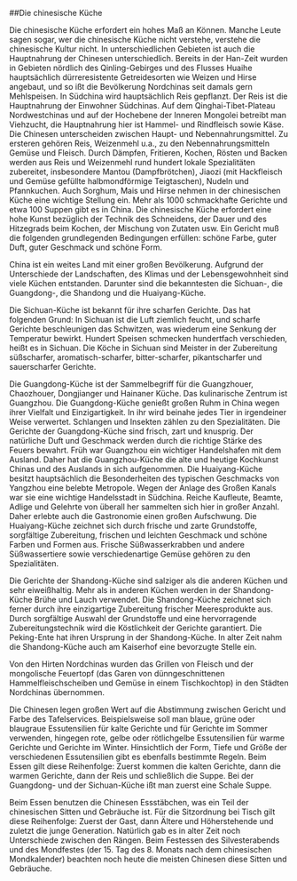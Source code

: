 ##Die chinesische Küche

Die chinesische Küche erfordert ein hohes Maß an Können. Manche Leute sagen sogar, wer die chinesische Küche nicht verstehe, verstehe die chinesische Kultur nicht.
In unterschiedlichen Gebieten ist auch die Hauptnahrung der Chinesen unterschiedlich. Bereits in der Han-Zeit wurden in Gebieten nördlich des Qinling-Gebirges und des Flusses Huaihe hauptsächlich dürreresistente Getreidesorten wie Weizen und Hirse angebaut, und so ißt die Bevölkerung Nordchinas seit damals gern Mehlspeisen. In Südchina wird hauptsächlich Reis gepflanzt. Der Reis ist die Hauptnahrung der Einwohner Südchinas. Auf dem Qinghai-Tibet-Plateau Nordwestchinas und auf der Hochebene der Inneren Mongolei betreibt man Viehzucht, die Hauptnahrung hier ist Hammel- und Rindfleisch sowie Käse. Die Chinesen unterscheiden zwischen Haupt- und Nebennahrungsmittel. Zu ersteren gehören Reis, Weizenmehl u.a., zu den Nebennahrungsmitteln Gemüse und Fleisch. Durch Dämpfen, Fritieren, Kochen, Rösten und Backen werden aus Reis und Weizenmehl rund hundert lokale Spezialitäten zubereitet, insbesondere Mantou (Dampfbrötchen), Jiaozi (mit Hackfleisch und Gemüse gefüllte halbmondförmige Teigtaschen), Nudeln und Pfannkuchen. Auch Sorghum, Mais und Hirse nehmen in der chinesischen Küche eine wichtige Stellung ein. Mehr als 1000 schmackhafte Gerichte und etwa 100 Suppen gibt es in China.
Die chinesische Küche erfordert eine hohe Kunst bezüglich der Technik des Schneidens, der Dauer und des Hitzegrads beim Kochen, der Mischung von Zutaten usw. Ein Gericht muß die folgenden grundlegenden Bedingungen erfüllen: schöne Farbe, guter Duft, guter Geschmack und schöne Form.

China ist ein weites Land mit einer großen Bevölkerung. Aufgrund der Unterschiede der Landschaften, des Klimas und der Lebensgewohnheit sind viele Küchen entstanden. Darunter sind die bekanntesten die Sichuan-, die Guangdong-, die Shandong und die Huaiyang-Küche.

Die Sichuan-Küche ist bekannt für ihre scharfen Gerichte. Das hat folgenden Grund: In Sichuan ist die Luft ziemlich feucht, und scharfe Gerichte beschleunigen das Schwitzen, was wiederum eine Senkung der Temperatur bewirkt. Hundert Speisen schmecken hundertfach verschieden, heißt es in Sichuan. Die Köche in Sichuan sind Meister in der Zubereitung süßscharfer, aromatisch-scharfer, bitter-scharfer, pikantscharfer und sauerscharfer Gerichte.

Die Guangdong-Küche ist der Sammelbegriff für die Guangzhouer, Chaozhouer, Dongjianger und Hainaner Küche. Das kulinarische Zentrum ist Guangzhou. Die Guangdong-Küche genießt großen Ruhm in China wegen ihrer Vielfalt und Einzigartigkeit. In ihr wird beinahe jedes Tier in irgendeiner Weise verwertet. Schlangen und Insekten zählen zu den Spezialitäten. Die Gerichte der Guangdong-Küche sind frisch, zart und knusprig. Der natürliche Duft und Geschmack werden durch die richtige Stärke des Feuers bewahrt. Früh war Guangzhou ein wichtiger Handelshafen mit dem Ausland. Daher hat die Guangzhou-Küche die alte und heutige Kochkunst Chinas und des Auslands in sich aufgenommen.
Die Huaiyang-Küche besitzt hauptsächlich die Besonderheiten des typischen Geschmacks von Yangzhou eine belebte Metropole. Wegen der Anlage des Großen Kanals war sie eine wichtige Handelsstadt in Südchina. Reiche Kaufleute, Beamte, Adlige und Gelehrte von überall her sammelten sich hier in großer Anzahl. Daher erlebte auch die Gastronomie einen großen Aufschwung. Die Huaiyang-Küche zeichnet sich durch frische und zarte Grundstoffe, sorgfältige Zubereitung, frischen und leichten Geschmack und schöne Farben und Formen aus. Frische Süßwasserkrabben und andere Süßwassertiere sowie verschiedenartige Gemüse gehören zu den Spezialitäten.

Die Gerichte der Shandong-Küche sind salziger als die anderen Küchen und sehr eiweißhaltig. Mehr als in anderen Küchen werden in der Shandong-Küche Brühe und Lauch verwendet. Die Shandong-Küche zeichnet sich ferner durch ihre einzigartige Zubereitung frischer Meeresprodukte aus. Durch sorgfältige Auswahl der Grundstoffe und eine hervorragende Zubereitungstechnik wird die Köstlichkeit der Gerichte garantiert. Die Peking-Ente hat ihren Ursprung in der Shandong-Küche. In alter Zeit nahm die Shandong-Küche auch am Kaiserhof eine bevorzugte Stelle ein.

Von den Hirten Nordchinas wurden das Grillen von Fleisch und der mongolische Feuertopf (das Garen von dünngeschnittenen Hammelfleischscheiben und Gemüse in einem Tischkochtop) in den Städten Nordchinas übernommen.

Die Chinesen legen großen Wert auf die Abstimmung zwischen Gericht und Farbe des Tafelservices. Beispielsweise soll man blaue, grüne oder blaugraue Essutensilien für kalte Gerichte und für Gerichte im Sommer verwenden, hingegen rote, gelbe oder rötlichgelbe Essutensilien für warme Gerichte und Gerichte im Winter. Hinsichtlich der Form, Tiefe und Größe der verschiedenen Essutensilien gibt es ebenfalls bestimmte Regeln. Beim Essen gilt diese Reihenfolge: Zuerst kommen die kalten Gerichte, dann die warmen Gerichte, dann der Reis und schließlich die Suppe. Bei der Guangdong- und der Sichuan-Küche ißt man zuerst eine Schale Suppe.

Beim Essen benutzen die Chinesen Essstäbchen, was ein Teil der chinesischen Sitten und Gebräuche ist. Für die Sitzordnung bei Tisch gilt diese Reihenfolge: Zuerst der Gast, dann Ältere und Höherstehende und zuletzt die junge Generation. Natürlich gab es in alter Zeit noch Unterschiede zwischen den Rängen. Beim Festessen des Silvesterabends und des Mondfestes (der 15. Tag des 8. Monats nach dem chinesischen Mondkalender) beachten noch heute die meisten Chinesen diese Sitten und Gebräuche. 